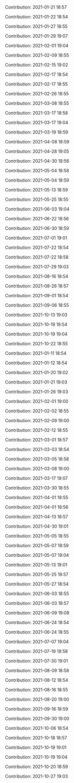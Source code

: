 Contribution: 2021-01-21 18:57

Contribution: 2021-01-22 18:54

Contribution: 2021-01-27 18:55

Contribution: 2021-01-29 19:07

Contribution: 2021-02-01 19:04

Contribution: 2021-02-09 18:55

Contribution: 2021-02-15 19:02

Contribution: 2021-02-17 18:54

Contribution: 2021-02-17 18:55

Contribution: 2021-02-26 18:55

Contribution: 2021-03-08 18:55

Contribution: 2021-03-17 18:58

Contribution: 2021-03-17 19:04

Contribution: 2021-03-19 18:59

Contribution: 2021-04-08 18:59

Contribution: 2021-04-28 19:05

Contribution: 2021-04-30 18:56

Contribution: 2021-05-04 18:58

Contribution: 2021-05-04 18:59

Contribution: 2021-05-13 18:59

Contribution: 2021-05-25 18:55

Contribution: 2021-06-03 19:04

Contribution: 2021-06-22 18:56

Contribution: 2021-06-30 18:59

Contribution: 2021-07-01 19:01

Contribution: 2021-07-22 18:54

Contribution: 2021-07-22 18:58

Contribution: 2021-07-29 19:03

Contribution: 2021-08-16 18:54

Contribution: 2021-08-26 18:57

Contribution: 2021-09-01 18:54

Contribution: 2021-09-06 18:55

Contribution: 2021-10-13 19:03

Contribution: 2021-10-19 18:54

Contribution: 2021-10-19 19:04

Contribution: 2021-10-22 18:55

Contribution: 2021-01-11 18:54

Contribution: 2021-01-12 18:54

Contribution: 2021-01-20 19:02

Contribution: 2021-01-21 19:03

Contribution: 2021-01-26 19:03

Contribution: 2021-02-01 19:00

Contribution: 2021-02-02 18:55

Contribution: 2021-02-09 19:00

Contribution: 2021-02-12 18:55

Contribution: 2021-03-01 18:57

Contribution: 2021-03-03 18:54

Contribution: 2021-03-05 18:58

Contribution: 2021-03-08 19:00

Contribution: 2021-03-17 19:07

Contribution: 2021-03-30 18:55

Contribution: 2021-04-01 18:55

Contribution: 2021-04-01 18:56

Contribution: 2021-04-13 18:57

Contribution: 2021-04-30 19:01

Contribution: 2021-05-05 18:55

Contribution: 2021-05-07 18:59

Contribution: 2021-05-07 19:04

Contribution: 2021-05-13 19:01

Contribution: 2021-05-25 18:57

Contribution: 2021-05-27 18:54

Contribution: 2021-06-03 18:55

Contribution: 2021-06-03 18:57

Contribution: 2021-06-09 19:08

Contribution: 2021-06-24 18:54

Contribution: 2021-06-24 18:55

Contribution: 2021-07-07 19:04

Contribution: 2021-07-19 18:58

Contribution: 2021-07-30 19:01

Contribution: 2021-08-09 18:58

Contribution: 2021-08-12 18:54

Contribution: 2021-08-16 18:55

Contribution: 2021-08-20 19:00

Contribution: 2021-09-16 18:59

Contribution: 2021-09-30 19:00

Contribution: 2021-10-06 18:54

Contribution: 2021-10-18 18:57

Contribution: 2021-10-19 19:01

Contribution: 2021-10-19 19:04

Contribution: 2021-10-20 18:59

Contribution: 2021-10-27 19:03

